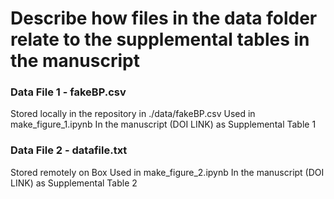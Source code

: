 # Describe how files in the data folder relate to the supplemental tables in the manuscript
### Data File 1 - fakeBP.csv
Stored locally in the repository in ./data/fakeBP.csv
Used in make_figure_1.ipynb
In the manuscript (DOI LINK) as Supplemental Table 1

### Data File 2 - datafile.txt
Stored remotely on Box
Used in make_figure_2.ipynb
In the manuscript (DOI LINK) as Supplemental Table 2
